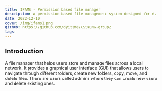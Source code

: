 ```yaml
---
title: IFAMS - Permission based file manager
description: A permission based file management system designed for G. Ilagan Designs and Construction.
date: 2022-12-10
cover: /img/ifams1.png
github: https://github.com/dyitsme/CSSWENG-group2
tags:
---
```


## Introduction 
A file manager that helps users store and manage files across a local network. It provides a graphical user interface (GUI) that allows users to navigate through different folders, create new folders, copy, move, and delete files. There are users called admins where they can create new users and delete existing ones.
